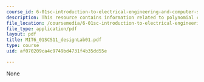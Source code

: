 ```yaml
---
course_id: 6-01sc-introduction-to-electrical-engineering-and-computer-science-i-spring-2011
description: This resource contains information related to polynomial class.
file_location: /coursemedia/6-01sc-introduction-to-electrical-engineering-and-computer-science-i-spring-2011/af070209ca4c9749bd4731f4b35dd55e_MIT6_01SCS11_designLab01.pdf
file_type: application/pdf
layout: pdf
title: MIT6_01SCS11_designLab01.pdf
type: course
uid: af070209ca4c9749bd4731f4b35dd55e

---
```

None